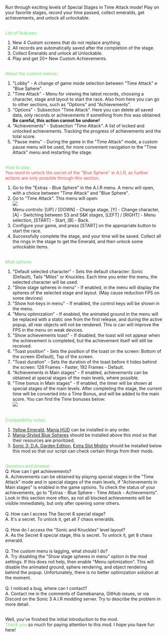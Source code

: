 Run through exciting levels of Special Stages in Time Attack mode! Play on your favorite stages, record your time passed, collect emeralds, get achievements, and unlock all unlockable.<br><br>

<font color="#6ee16c">List of features:</font><br>
1. New 4 Custom screens that do not replace anything.<br>
2. All records are automatically saved after the completion of the stage.<br>
3. Collect Emeralds and unlock all Unlockable.<br>
4. Play and get 20+ New Custom Achievements.<br><br>

<font color="#6ee16c">About the custom menus:</font><br>
1. "Lobby" - A change of game mode selection between "Time Attack" и "Blue Sphere".<br>
2. "Time Attack" - Menu for viewing the latest records, choosing a character, stage and layout to start the race. Also from here you can go to other sections, such as "Options" and "Achievements".<br>
3. "Options" - Subsection "Time Attack". Here you can delete all saved data, only records or achievements if something from this was obtained. <b>Be careful, this action cannot be undone!</b><br>
4. "Achievements" - Subsection "Time Attack". A list of locked and unlocked achievements. Tracking the progress of achievements and the total score.<br>
5. "Pause menu" - During the game in the "Time Attack" mode, a custom pause menu will be used, for more convenient navigation to the "Time Attack" menu and restarting the stage.<br><br>

<font color="#6ee16c">How to play:</font><br>
<font color="#fe4e4e">You need to unlock the secret of the "Blue Sphere" in A.I.R, as further actions are only possible through this section.</font><br>
1. Go to the "Extras - Blue Sphere" in the A.I.R menu. A menu will open, with a choice between "Time Attack" and "Blue Sphere".<br>
2. Go to "Time Attack". This menu will open:<br>
<img src="https://cdn.discordapp.com/attachments/949432560935645247/949435132077547550/IMG_1646433140.png"><br>
Menu controls: [UP] / [DOWN] - Change stage, [Y] - Change character, [A] - Switching between S3 and S&K stages, [LEFT] / [RIGHT] - Menu selection, [START] - Start, [B] - Back.<br>
3. Configure your game, and press [START] on the appropriate button to start the race.
4. Successfully complete the stage, and your time will be saved. Collect all the rings in the stage to get the Emerald, and then unlock some unlockable items.<br><br>

<font color="#6ee16c">Mod options:</font><br>
1. "Default selected character" - Sets the default character: Sonic (Default), Tails "Miles" or Knuckles. Each time you enter the menu, the selected character will be used.<br>
2. "Show stage spheres in menu" - If enabled, in the menu will display the spheres of the selected stage and layout. (May cause reduction FPS on some devices)<br>
3. "Show hot-keys in menu" - If enabled, the control keys will be shown in the menu.<br>
4. "Menu optimization" - If enabled, the animated ground in the menu will be replaced with a static one from the first release, and during the active popup, all rear objects will not be rendered. This is can will improve the FPS in the menu on weak devices.<br>
5. "Show achievements toast" - If disabled, the toast will not appear when the achievement is completed, but the achievement itself will still be received.<br>
6. "Toast position" - Sets the position of the toast on the screen: Bottom of the screen (Default), Top of the screen.<br>
7. "Toast duration" - Sets the duration of the toast before it hides behind the screen: 128 Frames - Faster, 192 Frames - Default.<br>
8. "Achievements in Main stages" - If enabled, achievements can be obtained at special stages of the main levels, where possible.<br>
9. "Time bonus in Main stages" - If enabled, the timer will be shown at special stages of the main levels. After completing the stage, the current time will be converted into a Time Bonus, and will be added to the main score. You can find the Time bonuses below:<br>
<img src="https://cdn.discordapp.com/attachments/949432560935645247/949437251727794197/IMG_0305014323.png"><br><br>

<font color="#6ee16c">Compatibility notes:</font><br>
1. <a href="https://gamebanana.com/mods/54326">Yellow Emerald</a>, <a href="https://gamebanana.com/mods/34350">Mania HUD</a> can be installed in any order.<br>
2. <a href="https://gamebanana.com/mods/333879">Mania-Styled Blue Spheres</a> should be installed above this mod so that their resources are prioritized.<br>
3. <a href="https://gamebanana.com/mods/151029">Sonic 3: D.A. Garden Edition</a>, <a href="https://gamebanana.com/mods/336038">Extra Slot Mighty</a> should be installed below this mod so that our script can check certain things from their mods.<br><br>

<font color="#6ee16c">Question and Answer:</font><br>
Q. How can I get achievements?<br>
A. Achievements can be obtained by playing special stages in the "Time Attack" mode and in special stages of the main levels, if "Achievements in Main stages" is enabled in the game options. To check the status of your achievements, go to "Extras - Blue Sphere - Time Attack - Achievements". Look in this section more often, as not all blocked achievements will be visible immediately, but only after opening some others.<br><br>
Q. How can I access The Secret 8 special stage?<br>
A. It's a secret. To unlock it, get all 7 chaos emeralds.<br><br>
Q. How do I access the "Sonic and Knuckles" level layout?<br>
A. As the Secret 8 special stage, this is secret. To unlock it, get 8 chaos emerald.<br><br>
Q. The custom menu is lagging, what should I do?<br>
A. Try disabling the "Show stage spheres in menu" option in the mod settings. If this does not help, then enable "Menu optimization". This will disable the animated ground, sphere rendering, and object rendering behind the popup. Unfortunately, there is no better optimization solution at the moment.<br><br>
Q. I noticed a bug, where can I contact?<br>
A. Contact me in the comments of Gamebanana, GitHub issues, or via Discord on the Sonic 3 A.I.R modding server. Try to describe the problem in more detail.<br><br>

Well, you've finished the initial introduction to the mod.<br><font color="#6ee16c">Thank you</font> so much for paying attention to this mod. I hope you have fun here!